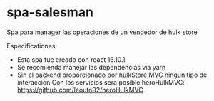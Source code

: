 # spa-salesman
Spa para manager las operaciones de un vendedor de hulk store

Especificationes:

- Esta spa fue creado con react 16.10.1
- Se recomienda manejar las dependencias via yarn
- Sin el backend proporcionado por hulkStore MVC ningun tipo de interaccion Con los servicios sera posible
heroHulkMVC: https://github.com/leoutn92/heroHulkMVC
